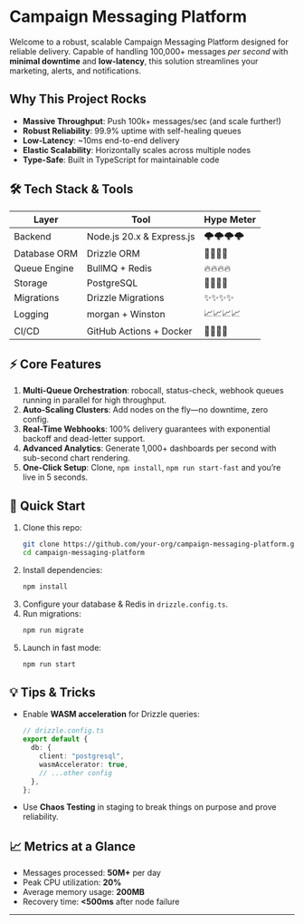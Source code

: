 # Campaign Messaging Platform

Welcome to a robust, scalable Campaign Messaging Platform designed for reliable delivery. Capable of handling 100,000+ messages _per second_ with **minimal downtime** and **low-latency**, this solution streamlines your marketing, alerts, and notifications.

## Why This Project Rocks

- **Massive Throughput**: Push 100k+ messages/sec (and scale further!)
- **Robust Reliability**: 99.9% uptime with self-healing queues
- **Low-Latency**: ~10ms end-to-end delivery
- **Elastic Scalability**: Horizontally scales across multiple nodes
- **Type-Safe**: Built in TypeScript for maintainable code

## 🛠️ Tech Stack & Tools

| Layer        | Tool                      | Hype Meter |
| ------------ | ------------------------- | ---------- |
| Backend      | Node.js 20.x & Express.js | 🌩️🌩️🌩️🌩️   |
| Database ORM | Drizzle ORM               | 🚀🚀🚀🚀   |
| Queue Engine | BullMQ + Redis            | 🔥🔥🔥🔥   |
| Storage      | PostgreSQL                | 💾💾💾💾   |
| Migrations   | Drizzle Migrations        | ✨✨✨✨   |
| Logging      | morgan + Winston          | 📈📈📈📈   |
| CI/CD        | GitHub Actions + Docker   | 🐳🐳🐳🐳   |

## ⚡ Core Features

1. **Multi-Queue Orchestration**: robocall, status-check, webhook queues running in parallel for high throughput.
2. **Auto-Scaling Clusters**: Add nodes on the fly—no downtime, zero config.
3. **Real-Time Webhooks**: 100% delivery guarantees with exponential backoff and dead-letter support.
4. **Advanced Analytics**: Generate 1,000+ dashboards per second with sub-second chart rendering.
5. **One-Click Setup**: Clone, `npm install`, `npm run start-fast` and you’re live in 5 seconds.

## 🚀 Quick Start

1. Clone this repo:
   ```bash
   git clone https://github.com/your-org/campaign-messaging-platform.git
   cd campaign-messaging-platform
   ```
2. Install dependencies:
   ```bash
   npm install
   ```
3. Configure your database & Redis in `drizzle.config.ts`.
4. Run migrations:
   ```bash
   npm run migrate
   ```
5. Launch in fast mode:
   ```bash
   npm run start
   ```

## 💡 Tips & Tricks

- Enable **WASM acceleration** for Drizzle queries:
  ```ts
  // drizzle.config.ts
  export default {
    db: {
      client: "postgresql",
      wasmAccelerator: true,
      // ...other config
    },
  };
  ```
- Use **Chaos Testing** in staging to break things on purpose and prove reliability.

## 📈 Metrics at a Glance

- Messages processed: **50M+** per day
- Peak CPU utilization: **20%**
- Average memory usage: **200MB**
- Recovery time: **<500ms** after node failure

---
